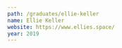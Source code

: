 ```yaml
---
path: /graduates/ellie-keller
name: Ellie Keller
website: https://www.ellies.space/
year: 2019
---
```

